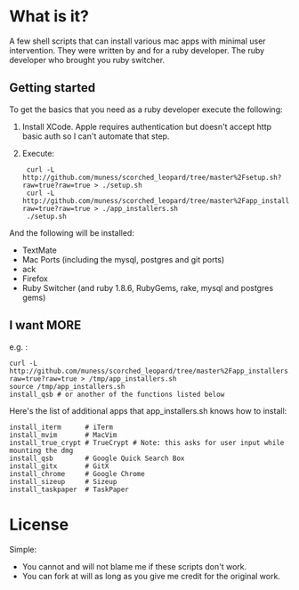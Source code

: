# What is it?

A few shell scripts that can install various mac apps with minimal user intervention.  They were written by and for a ruby developer.  The ruby developer who brought you ruby switcher.

## Getting started

To get the basics that you need as a ruby developer execute the following:

1. Install XCode.  Apple requires authentication but doesn't accept http basic auth so I can't automate that step.
2. Execute:

		curl -L http://github.com/muness/scorched_leopard/tree/master%2Fsetup.sh?raw=true?raw=true > ./setup.sh
		curl -L http://github.com/muness/scorched_leopard/tree/master%2Fapp_installers.sh?raw=true?raw=true > ./app_installers.sh
		./setup.sh
	
And the following will be installed:

* TextMate
* Mac Ports (including the mysql, postgres and git ports)
* ack
* Firefox
* Ruby Switcher (and ruby 1.8.6, RubyGems, rake, mysql and postgres gems)

## I want MORE
e.g. :

	curl -L http://github.com/muness/scorched_leopard/tree/master%2Fapp_installers.sh?raw=true?raw=true > /tmp/app_installers.sh
	source /tmp/app_installers.sh
	install_qsb # or another of the functions listed below

Here's the list of additional apps that app_installers.sh knows how to install:

	install_iterm      # iTerm
    install_mvim       # MacVim
    install_true_crypt # TrueCrypt # Note: this asks for user input while mounting the dmg
    install_qsb        # Google Quick Search Box
    install_gitx       # GitX
    install_chrome     # Google Chrome
    install_sizeup     # Sizeup
    install_taskpaper  # TaskPaper

# License

Simple:

* You cannot and will not blame me if these scripts don't work.
* You can fork at will as long as you give me credit for the original work.